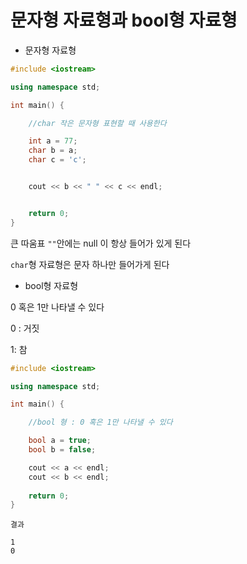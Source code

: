 # 문자형 자료형과 bool형 자료형

- 문자형 자료형

```c++
#include <iostream>

using namespace std;

int main() {

    //char 작은 문자형 표현할 때 사용한다

    int a = 77;
    char b = a;
    char c = 'c';


    cout << b << " " << c << endl;


    return 0;
}
```

큰 따움표 `""`안에는 null 이 항상 들어가 있게 된다 

`char`형 자료형은 문자 하나만 들어가게 된다



- bool형 자료형

0 혹은 1만 나타낼 수 있다

0 : 거짓

1: 참

```c++
#include <iostream>

using namespace std;

int main() {

    //bool 형 : 0 혹은 1만 나타낼 수 있다

    bool a = true;
    bool b = false;

    cout << a << endl;
    cout << b << endl;
    
    return 0;
}
```

`결과`

```consol
1
0
```

